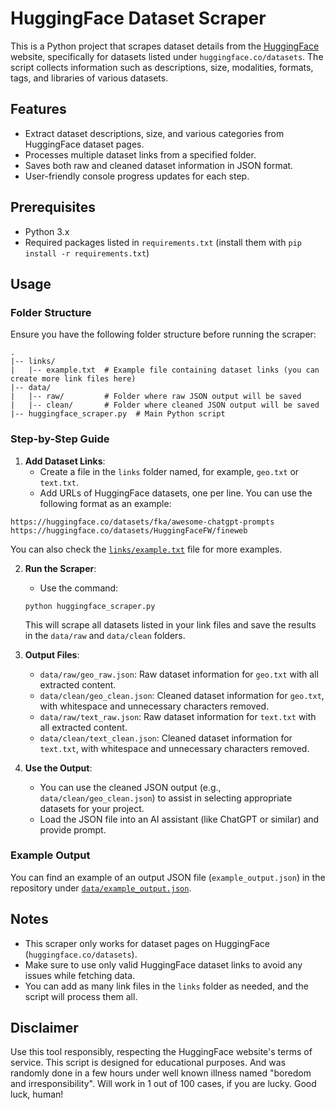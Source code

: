 # HuggingFace Dataset Scraper
This is a Python project that scrapes dataset details from the [HuggingFace](https://huggingface.co/) website, specifically for datasets listed under `huggingface.co/datasets`. The script collects information such as descriptions, size, modalities, formats, tags, and libraries of various datasets.

## Features
- Extract dataset descriptions, size, and various categories from HuggingFace dataset pages.
- Processes multiple dataset links from a specified folder.
- Saves both raw and cleaned dataset information in JSON format.
- User-friendly console progress updates for each step.

## Prerequisites
- Python 3.x
- Required packages listed in `requirements.txt` (install them with `pip install -r requirements.txt`)

## Usage

### Folder Structure
Ensure you have the following folder structure before running the scraper:

```
.
|-- links/
|   |-- example.txt  # Example file containing dataset links (you can create more link files here)
|-- data/
|   |-- raw/         # Folder where raw JSON output will be saved
|   |-- clean/       # Folder where cleaned JSON output will be saved
|-- huggingface_scraper.py  # Main Python script
```

### Step-by-Step Guide

1. **Add Dataset Links**:
   - Create a file in the `links` folder named, for example, `geo.txt` or `text.txt`.
   - Add URLs of HuggingFace datasets, one per line. You can use the following format as an example:

```
https://huggingface.co/datasets/fka/awesome-chatgpt-prompts
https://huggingface.co/datasets/HuggingFaceFW/fineweb
```

  You can also check the [`links/example.txt`](links/example.txt) file for more examples.

2. **Run the Scraper**:
   - Use the command:
   ```
   python huggingface_scraper.py
   ```
   This will scrape all datasets listed in your link files and save the results in the `data/raw` and `data/clean` folders.

3. **Output Files**:
   - `data/raw/geo_raw.json`: Raw dataset information for `geo.txt` with all extracted content.
   - `data/clean/geo_clean.json`: Cleaned dataset information for `geo.txt`, with whitespace and unnecessary characters removed.
   - `data/raw/text_raw.json`: Raw dataset information for `text.txt` with all extracted content.
   - `data/clean/text_clean.json`: Cleaned dataset information for `text.txt`, with whitespace and unnecessary characters removed.

4. **Use the Output**:
   - You can use the cleaned JSON output (e.g., `data/clean/geo_clean.json`) to assist in selecting appropriate datasets for your project.
   - Load the JSON file into an AI assistant (like ChatGPT or similar) and provide prompt.

### Example Output
You can find an example of an output JSON file (`example_output.json`) in the repository under [`data/example_output.json`](data/example_output.json).

## Notes
- This scraper only works for dataset pages on HuggingFace (`huggingface.co/datasets`).
- Make sure to use only valid HuggingFace dataset links to avoid any issues while fetching data.
- You can add as many link files in the `links` folder as needed, and the script will process them all.

## Disclaimer
Use this tool responsibly, respecting the HuggingFace website's terms of service. This script is designed for educational purposes. And was randomly done in a few hours under well known illness named "boredom and irresponsibility". Will work in 1 out of 100 cases, if you are lucky. Good luck, human!